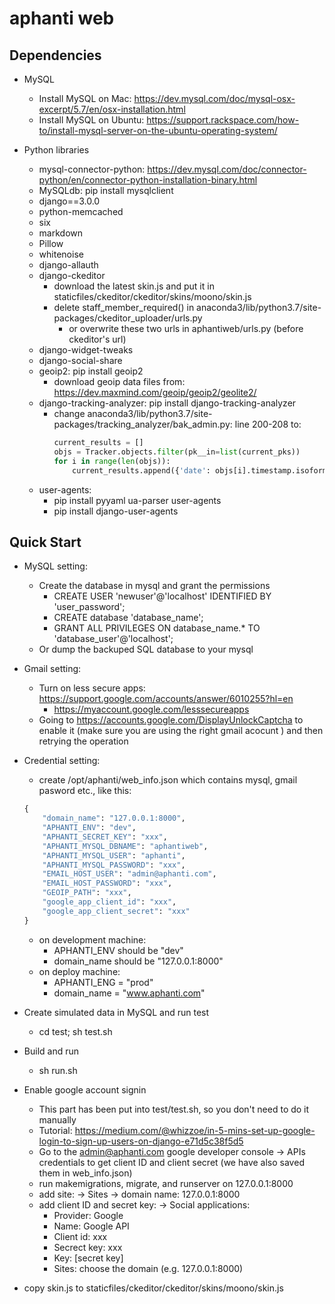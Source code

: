 # aphanti web

## Dependencies

+ MySQL
    - Install MySQL on Mac: https://dev.mysql.com/doc/mysql-osx-excerpt/5.7/en/osx-installation.html
    - Install MySQL on Ubuntu: https://support.rackspace.com/how-to/install-mysql-server-on-the-ubuntu-operating-system/


+ Python libraries
    - mysql-connector-python: https://dev.mysql.com/doc/connector-python/en/connector-python-installation-binary.html
    - MySQLdb: pip install mysqlclient
    - django==3.0.0
    - python-memcached
    - six
    - markdown
    - Pillow
    - whitenoise
    - django-allauth
    - django-ckeditor
        + download the latest skin.js and put it in staticfiles/ckeditor/ckeditor/skins/moono/skin.js
        + delete staff_member_required() in anaconda3/lib/python3.7/site-packages/ckeditor_uploader/urls.py
            - or overwrite these two urls in aphantiweb/urls.py (before ckeditor's url)
    - django-widget-tweaks
    - django-social-share
    - geoip2: pip install geoip2
        + download geoip data files from: https://dev.maxmind.com/geoip/geoip2/geolite2/
    - django-tracking-analyzer: pip install django-tracking-analyzer
        + change anaconda3/lib/python3.7/site-packages/tracking_analyzer/bak_admin.py: line 200-208 to:
            ```python
            current_results = []
            objs = Tracker.objects.filter(pk__in=list(current_pks))
            for i in range(len(objs)):
                current_results.append({'date': objs[i].timestamp.isoformat()[:16], 'requests': i+1 })
            ```
    - user-agents:
        + pip install pyyaml ua-parser user-agents
        + pip install django-user-agents




## Quick Start

+ MySQL setting: 
    - Create the database in mysql and grant the permissions
        + CREATE USER 'newuser'@'localhost' IDENTIFIED BY 'user_password';
        + CREATE database 'database_name';
        + GRANT ALL PRIVILEGES ON database_name.* TO 'database_user'@'localhost';
    - Or dump the backuped SQL database to your mysql 

+ Gmail setting:
    - Turn on less secure apps: https://support.google.com/accounts/answer/6010255?hl=en
        + https://myaccount.google.com/lesssecureapps
    - Going to https://accounts.google.com/DisplayUnlockCaptcha to enable it (make sure you are using the right gmail acocunt ) and then retrying the operation


+ Credential setting: 
    - create /opt/aphanti/web_info.json which contains mysql, gmail pasword etc., like this:
    ```python
    {
        "domain_name": "127.0.0.1:8000", 
        "APHANTI_ENV": "dev",
        "APHANTI_SECRET_KEY": "xxx",
        "APHANTI_MYSQL_DBNAME": "aphantiweb",
        "APHANTI_MYSQL_USER": "aphanti",
        "APHANTI_MYSQL_PASSWORD": "xxx",
        "EMAIL_HOST_USER": "admin@aphanti.com",
        "EMAIL_HOST_PASSWORD": "xxx", 
        "GEOIP_PATH": "xxx", 
        "google_app_client_id": "xxx", 
        "google_app_client_secret": "xxx"
    }
    ```
    - on development machine: 
        + APHANTI_ENV should be "dev" 
        + domain_name should be "127.0.0.1:8000"
    - on deploy machine:
        + APHANTI_ENG = "prod"
        + domain_name = "www.aphanti.com"


+ Create simulated data in MySQL and run test 
    - cd test; sh test.sh


+ Build and run
    - sh run.sh


+ Enable google account signin
    - This part has been put into test/test.sh, so you don't need to do it manually
    - Tutorial: https://medium.com/@whizzoe/in-5-mins-set-up-google-login-to-sign-up-users-on-django-e71d5c38f5d5
    - Go to the admin@aphanti.com google developer console -> APIs credentials to get client ID and client secret (we have also saved them in web_info.json)
    - run makemigrations, migrate, and runserver on 127.0.0.1:8000
    - add site: -> Sites -> domain name: 127.0.0.1:8000
    - add client ID and secret key: -> Social applications:
        + Provider: Google
        + Name: Google API
        + Client id: xxx
        + Secrect key: xxx
        + Key: [secret key]
        + Sites: choose the domain (e.g. 127.0.0.1:8000)

+ copy skin.js to staticfiles/ckeditor/ckeditor/skins/moono/skin.js

